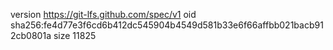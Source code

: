version https://git-lfs.github.com/spec/v1
oid sha256:fe4d77e3f6cd6b412dc545904b4549d581b33e6f66affbb021bacb912cb0801a
size 11825
